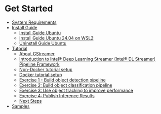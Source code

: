 # Get Started

- [System Requirements](./system_requirements.md)
- [Install Guide](./install/install_guide_index.md)
  - [Install Guide Ubuntu](./install/install_guide_ubuntu.md)
  - [Install Guide Ubuntu 24.04 on WSL2](./install/install_guide_ubuntu_wsl2.md)
  - [Uninstall Guide Ubuntu](./install/uninstall_guide_ubuntu.md)
- [Tutorial](./tutorial.md)
  - [About GStreamer](./tutorial.md#about-gstreamer)
  - [Introduction to Intel® Deep Learning Streamer (Intel® DL Streamer) Pipeline Framework](./tutorial.md#introduction-to-deep-learning-streamer-pipeline-framework)
  - [Non-Docker tutorial setup](./tutorial.md#non-docker-tutorial-setup)
  - [Docker tutorial setup](./tutorial.md#docker-tutorial-setup)
  - [Exercise 1 - Build object detection pipeline](./tutorial.md#exercise-1-build-object-detection-pipeline)
  - [Exercise 2: Build object classification pipeline](./tutorial.md#exercise-2-build-object-classification-pipeline-object-classification)
  - [Exercise 3: Use object tracking to improve performance](./tutorial.md#exercise-3-use-object-tracking-to-improve-performance-object-tracking)
  - [Exercise 4: Publish Inference Results](./tutorial.md#exercise-4-publish-inference-results)
  - [Next Steps](./tutorial.md#additional-resources)
- [Samples](https://github.com/open-edge-platform/edge-ai-libraries/tree/main/libraries/dl-streamer/samples/gstreamer/README.md)


<!--hide_directive
:::{toctree}
:maxdepth: 2
:hidden:

system_requirements
install/install_guide_index
tutorial
Samples <https://github.com/open-edge-platform/edge-ai-libraries/tree/main/libraries/dl-streamer/samples/gstreamer/README.md>
:::
hide_directive-->